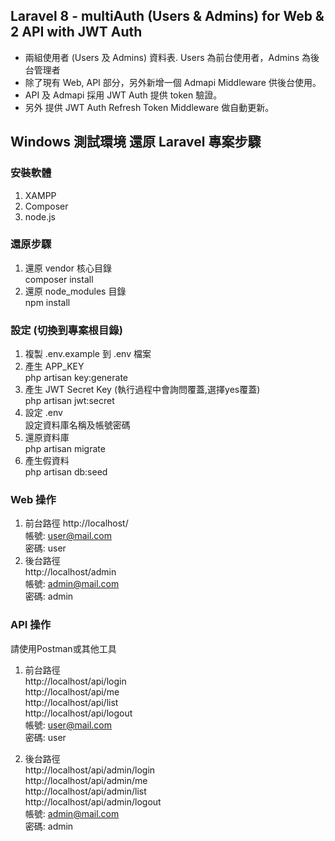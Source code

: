 ## Laravel 8 - multiAuth (Users & Admins) for Web & 2 API with JWT Auth

- 兩組使用者 (Users 及 Admins) 資料表. Users 為前台使用者，Admins 為後台管理者
- 除了現有 Web, API 部分，另外新增一個 Admapi Middleware 供後台使用。
- API 及 Admapi 採用 JWT Auth 提供 token 驗證。
- 另外 提供 JWT Auth Refresh Token Middleware 做自動更新。

## Windows 測試環境 還原 Laravel 專案步驟

### 安裝軟體
1. XAMPP
2. Composer
3. node.js

### 還原步驟
1. 還原 vendor 核心目錄<br>
    composer install
2. 還原 node_modules 目錄<br>
    npm install

### 設定 (切換到專案根目錄)
1. 複製 .env.example 到 .env 檔案
4. 產生 APP_KEY<br>
    php artisan key:generate
5. 產生 JWT Secret Key (執行過程中會詢問覆蓋,選擇yes覆蓋)<br>
    php artisan jwt:secret
6. 設定 .env<br>
    設定資料庫名稱及帳號密碼
7. 還原資料庫<br>
    php artisan migrate
8. 產生假資料<br>
    php artisan db:seed

### Web 操作
1. 前台路徑
    http://localhost/<br>
    帳號: user@mail.com<br>
    密碼: user<br>
2. 後台路徑<br>
    http://localhost/admin<br>
    帳號: admin@mail.com<br>
    密碼: admin<br>

### API 操作
請使用Postman或其他工具
1. 前台路徑<br>
    http://localhost/api/login <br>
    http://localhost/api/me <br>
    http://localhost/api/list <br>
    http://localhost/api/logout <br>
    帳號: user@mail.com <br>
    密碼: user <br>

2. 後台路徑<br>
    http://localhost/api/admin/login <br>
    http://localhost/api/admin/me <br>
    http://localhost/api/admin/list <br>
    http://localhost/api/admin/logout <br>
    帳號: admin@mail.com <br>
    密碼: admin <br>
